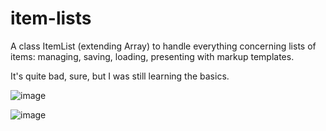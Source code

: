 # item-lists

A class ItemList (extending Array) to handle everything concerning lists of items: managing, saving, loading, presenting with markup templates.

It's quite bad, sure, but I was still learning the basics.

![image](https://github.com/user-attachments/assets/3c993c20-7ca2-47af-ae8f-dc8e6292d898)

![image](https://github.com/user-attachments/assets/04d84350-6c99-488a-806e-468a25184679)

